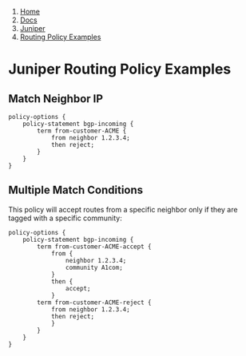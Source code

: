<!-- -
Title: Juniper Routing Policy Examples
Description: Configuration examples for routing policies in Juniper devices
Author: Marios Zindilis
First Published: 2014-01-20
- -->

<ol class='breadcrumb' itemprop='breadcrumb'>
	<li><a href='/'>Home</a></li>
	<li><a href='/docs/'>Docs</a></li>
	<li><a href='/docs/juniper/'>Juniper</a></li>
	<li><a href='/docs/juniper/routing-policy-examples.html'>Routing Policy Examples</a></li>
</ol>

Juniper Routing Policy Examples
===============================

Match Neighbor IP
-----------------

    policy-options {
        policy-statement bgp-incoming {
            term from-customer-ACME {
                from neighbor 1.2.3.4;
                then reject;
            }
        }
    }

Multiple Match Conditions
-------------------------

This policy will accept routes from a specific neighbor only if they 
are tagged with a specific community:

    policy-options {
        policy-statement bgp-incoming {
            term from-customer-ACME-accept {
                from {
                    neighbor 1.2.3.4;
                    community A1com;
                }
                then {
                    accept;
                }
            term from-customer-ACME-reject {
                from neighbor 1.2.3.4;
                then reject;
                }
            }
        }
    }
